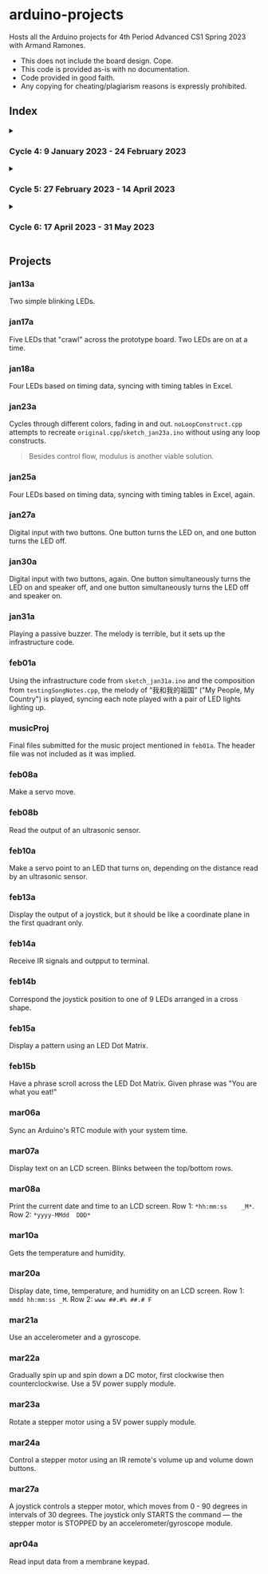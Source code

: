 # arduino-projects
Hosts all the Arduino projects for 4th Period Advanced CS1 Spring 2023 with Armand Ramones.
* This does not include the board design. Cope.
* This code is provided as-is with no documentation. 
* Code provided in good faith. 
* Any copying for cheating/plagiarism reasons is expressly prohibited.

## Index
<details><summary>

### Cycle 4: 9 January 2023 - 24 February 2023

</summary>

```
├───sketch_jan13a
│   └───sketch_jan13a.ino
├───sketch_jan17a
│   └───sketch_jan17a.ino
├───sketch_jan18a
│   └───sketch_jan13a.ino
├───sketch_jan23a
│   ├───noLoopConstruct.cpp
│   ├───original.cpp
│   └───sketch_jan23a.ino
├───sketch_jan25a
│   └───sketch_jan25a.ino
├───sketch_jan27a
│   └───sketch_jan27a.ino
├───sketch_jan30a
│   └───sketch_jan30a.ino
├───sketch_jan31a
│   ├───pitches.h
│   ├───sketch_jan31a.ino
│   └───testingSongNotes.cpp
├───sketch_feb01a
│   ├───pitches.h
│   └───sketch_feb01a.ino
├───musicProj
│   ├───Music_020723_pd4.ino
│   ├───MusicImg1_020723_pd4.ino
│   └───MusicImg2_020723_pd4.ino
├───sketch_feb08a
│   └───sketch_feb08a.ino
├───sketch_feb08b
│   ├───sketch_feb08a.ino
│   ├───SR04.cpp
│   └───SR04.h
├───sketch_feb10a
│   ├───sketch_feb10a.ino
│   ├───SR04.cpp
│   └───SR04.h
├───sketch_feb13a
│   └───sketch_feb13a.ino
├───sketch_feb14a
│   ├───IRremote.cpp
│   ├───IRremote.h
│   ├───IRremoteInt.h
│   └───sketch_feb14a.ino
├───sketch_feb14b
│   └───sketch_feb14b.ino
├───sketch_feb15a
│   ├───LEDControl.cpp
│   ├───LEDControl.h
│   └───sketch_feb15a.ino
└───sketch_feb15b
    ├───LEDControl.cpp
    ├───LEDControl.h
    └───sketch_feb15b.ino
```

</details>
<details><summary>

### Cycle 5: 27 February 2023 - 14 April 2023

</summary>

```
├───sketch_mar06a
│   ├───DS3231.cpp
│   ├───DS3231.h
│   └───sketch_mar06a.ino
├───sketch_mar07a
│   ├───LiquidCrystal.cpp
│   ├───LiquidCrystal.h
│   └───sketch_mar07a.ino
├───sketch_mar08a
│   ├───DS3231.cpp
│   ├───DS3231.h
│   ├───LiquidCrystal.cpp
│   ├───LiquidCrystal.h
│   └───sketch_mar08a.ino
├───sketch_mar10a
│   ├───dht_nonblocking.cpp
│   ├───dht_nonblocking.h
│   └───sketch_mar10a.ino
├───sketch_mar20a
│   ├───dht_nonblocking.cpp
│   ├───dht_nonblocking.h
│   ├───DS3231.cpp
│   ├───DS3231.h
│   ├───LiquidCrystal.cpp
│   ├───LiquidCrystal.h
│   └───sketch_mar20a.ino
├───sketch_mar21a
│   ├───MPU6050.cpp
│   ├───MPU6050.h
│   └───sketch_mar21a.ino
├───sketch_mar22a
│   └───sketch_mar22a.ino
├───sketch_mar23a
│   ├───sketch_mar23a.ino
│   ├───Stepper.cpp
│   └───Stepper.h
├───sketch_mar24a
│   ├───IRremote.cpp
│   ├───IRremote.h
│   ├───IRremoteInt.h
│   ├───sketch_mar24a.ino
│   ├───Stepper.cpp
│   └───Stepper.h
├───sketch_mar27a
│   ├───MPU6050.cpp
│   ├───MPU6050.h
│   ├───sketch_mar27a.ino
│   ├───Stepper.cpp
│   └───Stepper.h
└───sketch_apr04a
    ├───Key.cpp
    ├───Key.h
    ├───Keypad.cpp
    ├───Keypad.h
    └───sketch_apr04a.ino
```

</details>
<details><summary>

### Cycle 6: 17 April 2023 - 31 May 2023

</summary>

```
null
```

</details>

## Projects
### jan13a
Two simple blinking LEDs.
### jan17a
Five LEDs that "crawl" across the prototype board. Two LEDs are on at a time.
### jan18a
Four LEDs based on timing data, syncing with timing tables in Excel.
### jan23a
Cycles through different colors, fading in and out.
`noLoopConstruct.cpp` attempts to recreate `original.cpp`/`sketch_jan23a.ino` without using any loop constructs.
> Besides control flow, modulus is another viable solution. 
### jan25a
Four LEDs based on timing data, syncing with timing tables in Excel, again.
### jan27a
Digital input with two buttons. One button turns the LED on, and one button turns the LED off.
### jan30a
Digital input with two buttons, again. One button simultaneously turns the LED on and speaker off, and one button simultaneously turns the LED off and speaker on.
### jan31a
Playing a passive buzzer. The melody is terrible, but it sets up the infrastructure code.
### feb01a
Using the infrastructure code from `sketch_jan31a.ino` and the composition from `testingSongNotes.cpp`, the melody of “我和我的祖国” ("My People, My Country") is played, syncing each note played with a pair of LED lights lighting up.
### musicProj
Final files submitted for the music project mentioned in `feb01a`. The header file was not included as it was implied.
### feb08a
Make a servo move.
### feb08b
Read the output of an ultrasonic sensor.
### feb10a
Make a servo point to an LED that turns on, depending on the distance read by an ultrasonic sensor.
### feb13a
Display the output of a joystick, but it should be like a coordinate plane in the first quadrant only.
### feb14a
Receive IR signals and outpput to terminal.
### feb14b
Correspond the joystick position to one of 9 LEDs arranged in a cross shape.
### feb15a
Display a pattern using an LED Dot Matrix.
### feb15b
Have a phrase scroll across the LED Dot Matrix. Given phrase was "You are what you eat!"
### mar06a
Sync an Arduino's RTC module with your system time.
### mar07a
Display text on an LCD screen. Blinks between the top/bottom rows.
### mar08a
Print the current date and time to an LCD screen. Row 1: `*hh:mm:ss    _M*`. Row 2: `*yyyy-MMdd  DDD*`
### mar10a
Gets the temperature and humidity.
### mar20a
Display date, time, temperature, and humidity on an LCD screen. Row 1: `mmdd hh:mm:ss _M`. Row 2: `www ##.#% ##.# F`
### mar21a
Use an accelerometer and a gyroscope.
### mar22a
Gradually spin up and spin down a DC motor, first clockwise then counterclockwise. Use a 5V power supply module.
### mar23a
Rotate a stepper motor using a 5V power supply module.
### mar24a
Control a stepper motor using an IR remote's volume up and volume down buttons.
### mar27a
A joystick controls a stepper motor, which moves from 0 - 90 degrees in intervals of 30 degrees. The joystick only STARTS the command — the stepper motor is STOPPED by an accelerometer/gyroscope module.
### apr04a
Read input data from a membrane keypad.
